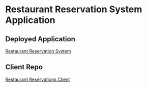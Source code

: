 # Restaurant Reservation System Application

## Deployed Application
[Restaurant Reservation System](https://dh-restaurant-reservations.netlify.app)

## Client Repo 
[Restaurant Reservations Client](https://github.com/derrickholleman/restaurant-reservations--client)